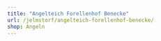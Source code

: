```yaml
---
title: "Angelteich Forellenhof Benecke"
url: /jelmstorf/angelteich-forellenhof-benecke/
shop: Angeln
---
```

